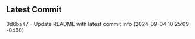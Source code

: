 
## Latest Commit
0d6ba47 - Update README with latest commit info (2024-09-04 10:25:09 -0400) <Yunxi-Zhou>
